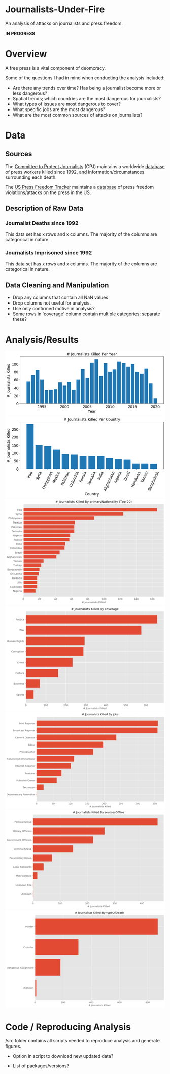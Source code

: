 # Journalists-Under-Fire
An analysis of attacks on journalists and press freedom.

**IN PROGRESS**

# Overview

A free press is a vital component of deomcracy. 

Some of the questions I had in mind when conducting the analysis included:
- Are there any trends over time? Has being a journalist become more or less dangerous?
- Spatial trends; which countries are the most dangerous for journalists?
- What types of issues are most dangerous to cover?
- What specific jobs are the most dangerous?
- What are the most common sources of attacks on journalists?


# Data 

## Sources
The [Committee to Protect Journalists](https://cpj.org/) (CPJ) maintains a worldwide [database](https://cpj.org/data/) of press workers killed since 1992, and information/circumstances surrounding each death.

The [US Press Freedom Tracker](https://pressfreedomtracker.us/) maintains a [database](https://pressfreedomtracker.us/data/) of press freedom violations/attacks on the press in the US.

## Description of Raw Data

### Journalist Deaths since 1992
This data set has x rows and x columns. The majority of the columns are categorical in nature. 

### Journalists Imprisoned since 1992
This data set has x rows and x columns. The majority of the columns are categorical in nature. 


## Data Cleaning and Manipulation

- Drop any columns that contain all NaN values
- Drop columns not useful for analysis.
- Use only confirmed motive in analysis?
- Some rows in 'coverage' column contain multiple categories; separate these?


# Analysis/Results

![](images/TotalDeathsvsYear.png)
![](images/TotalDeathsByCountry.png)
![](images/TotalDeathsByNationality.png)
![](images/TotalDeathsByCoverage.png)
![](images/TotalDeathsByJob.png)
![](images/TotalDeathsBysourcesOfFire.png)
![](images/TotalDeathsByTypeOfDeath.png)


# Code / Reproducing Analysis

/src folder contains all scripts needed to reproduce analysis and generate figures.

- Option in script to download new updated data?

- List of packages/versions?






